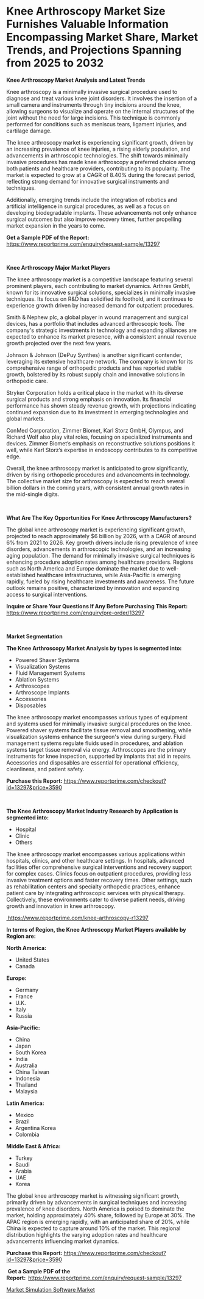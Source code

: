 <p><h1>Knee Arthroscopy Market Size Furnishes Valuable Information Encompassing Market Share, Market Trends, and Projections Spanning from 2025 to 2032</h1></p><p><strong>Knee Arthroscopy Market Analysis and Latest Trends</strong></p>
<p><p>Knee arthroscopy is a minimally invasive surgical procedure used to diagnose and treat various knee joint disorders. It involves the insertion of a small camera and instruments through tiny incisions around the knee, allowing surgeons to visualize and operate on the internal structures of the joint without the need for large incisions. This technique is commonly performed for conditions such as meniscus tears, ligament injuries, and cartilage damage.</p><p>The knee arthroscopy market is experiencing significant growth, driven by an increasing prevalence of knee injuries, a rising elderly population, and advancements in arthroscopic technologies. The shift towards minimally invasive procedures has made knee arthroscopy a preferred choice among both patients and healthcare providers, contributing to its popularity. The market is expected to grow at a CAGR of 8.40% during the forecast period, reflecting strong demand for innovative surgical instruments and techniques.</p><p>Additionally, emerging trends include the integration of robotics and artificial intelligence in surgical procedures, as well as a focus on developing biodegradable implants. These advancements not only enhance surgical outcomes but also improve recovery times, further propelling market expansion in the years to come.</p></p>
<p><strong>Get a Sample PDF of the Report:&nbsp;</strong> <a href="https://www.reportprime.com/enquiry/request-sample/13297?utm_campaign=2239&utm_medium=2&utm_source=Github&utm_content=ia&utm_term=20032025&utm_id=knee-arthroscopy">https://www.reportprime.com/enquiry/request-sample/13297</a></p>
<p>&nbsp;</p>
<p><strong>Knee Arthroscopy Major Market Players</strong></p>
<p><p>The knee arthroscopy market is a competitive landscape featuring several prominent players, each contributing to market dynamics. Arthrex GmbH, known for its innovative surgical solutions, specializes in minimally invasive techniques. Its focus on R&D has solidified its foothold, and it continues to experience growth driven by increased demand for outpatient procedures.</p><p>Smith & Nephew plc, a global player in wound management and surgical devices, has a portfolio that includes advanced arthroscopic tools. The company's strategic investments in technology and expanding alliances are expected to enhance its market presence, with a consistent annual revenue growth projected over the next few years.</p><p>Johnson & Johnson (DePuy Synthes) is another significant contender, leveraging its extensive healthcare network. The company is known for its comprehensive range of orthopedic products and has reported stable growth, bolstered by its robust supply chain and innovative solutions in orthopedic care.</p><p>Stryker Corporation holds a critical place in the market with its diverse surgical products and strong emphasis on innovation. Its financial performance has shown steady revenue growth, with projections indicating continued expansion due to its investment in emerging technologies and global markets.</p><p>ConMed Corporation, Zimmer Biomet, Karl Storz GmbH, Olympus, and Richard Wolf also play vital roles, focusing on specialized instruments and devices. Zimmer Biomet’s emphasis on reconstructive solutions positions it well, while Karl Storz’s expertise in endoscopy contributes to its competitive edge.</p><p>Overall, the knee arthroscopy market is anticipated to grow significantly, driven by rising orthopedic procedures and advancements in technology. The collective market size for arthroscopy is expected to reach several billion dollars in the coming years, with consistent annual growth rates in the mid-single digits.</p></p>
<p>&nbsp;</p>
<p><strong>What Are The Key Opportunities For Knee Arthroscopy Manufacturers?</strong></p>
<p><p>The global knee arthroscopy market is experiencing significant growth, projected to reach approximately $6 billion by 2026, with a CAGR of around 6% from 2021 to 2026. Key growth drivers include rising prevalence of knee disorders, advancements in arthroscopic technologies, and an increasing aging population. The demand for minimally invasive surgical techniques is enhancing procedure adoption rates among healthcare providers. Regions such as North America and Europe dominate the market due to well-established healthcare infrastructures, while Asia-Pacific is emerging rapidly, fueled by rising healthcare investments and awareness. The future outlook remains positive, characterized by innovation and expanding access to surgical interventions.</p></p>
<p><strong>Inquire or Share Your Questions If Any Before Purchasing This Report:</strong> <a href="https://www.reportprime.com/enquiry/pre-order/13297?utm_campaign=2239&utm_medium=2&utm_source=Github&utm_content=ia&utm_term=20032025&utm_id=knee-arthroscopy">https://www.reportprime.com/enquiry/pre-order/13297</a></p>
<p>&nbsp;</p>
<p><strong>Market Segmentation</strong></p>
<p><strong>The Knee Arthroscopy Market Analysis by types is segmented into:</strong></p>
<p><ul><li>Powered Shaver Systems</li><li>Visualization Systems</li><li>Fluid Management Systems</li><li>Ablation Systems</li><li>Arthroscopes</li><li>Arthroscope Implants</li><li>Accessories</li><li>Disposables</li></ul></p>
<p><p>The knee arthroscopy market encompasses various types of equipment and systems used for minimally invasive surgical procedures on the knee. Powered shaver systems facilitate tissue removal and smoothening, while visualization systems enhance the surgeon's view during surgery. Fluid management systems regulate fluids used in procedures, and ablation systems target tissue removal via energy. Arthroscopes are the primary instruments for knee inspection, supported by implants that aid in repairs. Accessories and disposables are essential for operational efficiency, cleanliness, and patient safety.</p></p>
<p><strong>Purchase this Report:&nbsp;</strong><a href="https://www.reportprime.com/checkout?id=13297&price=3590&utm_campaign=2239&utm_medium=2&utm_source=Github&utm_content=ia&utm_term=20032025&utm_id=knee-arthroscopy">https://www.reportprime.com/checkout?id=13297&price=3590</a></p>
<p>&nbsp;</p>
<p><strong>The Knee Arthroscopy Market Industry Research by Application is segmented into:</strong></p>
<p><ul><li>Hospital</li><li>Clinic</li><li>Others</li></ul></p>
<p><p>The knee arthroscopy market encompasses various applications within hospitals, clinics, and other healthcare settings. In hospitals, advanced facilities offer comprehensive surgical interventions and recovery support for complex cases. Clinics focus on outpatient procedures, providing less invasive treatment options and faster recovery times. Other settings, such as rehabilitation centers and specialty orthopedic practices, enhance patient care by integrating arthroscopic services with physical therapy. Collectively, these environments cater to diverse patient needs, driving growth and innovation in knee arthroscopy.</p></p>
<p><a href="https://www.reportprime.com/knee-arthroscopy-r13297?utm_campaign=2239&utm_medium=2&utm_source=Github&utm_content=ia&utm_term=20032025&utm_id=knee-arthroscopy">&nbsp;https://www.reportprime.com/knee-arthroscopy-r13297</a></p>
<p><strong>In terms of Region, the Knee Arthroscopy Market Players available by Region are:</strong></p>
<p>
    <p> <strong> North America: </strong>
        <ul>
            <li>United States</li>
            <li>Canada</li>
        </ul>
        </p> 
    <p> <strong> Europe: </strong>
        <ul>
            <li>Germany</li>
            <li>France</li>
            <li>U.K.</li>
            <li>Italy</li>
            <li>Russia</li>
        </ul>
        </p> 
    <p> <strong> Asia-Pacific: </strong>
        <ul>
            <li>China</li>
            <li>Japan</li>
            <li>South Korea</li>
            <li>India</li>
            <li>Australia</li>
            <li>China Taiwan</li>
            <li>Indonesia</li>
            <li>Thailand</li>
            <li>Malaysia</li>
        </ul>
        </p> 
    <p> <strong> Latin America: </strong>
        <ul>
            <li>Mexico</li>
            <li>Brazil</li>
            <li>Argentina Korea</li>
            <li>Colombia</li>
        </ul>
        </p> 
    <p> <strong> Middle East & Africa: </strong>
        <ul>
            <li>Turkey</li>
            <li>Saudi</li>
            <li>Arabia</li>
            <li>UAE</li>
            <li>Korea</li>
        </ul>
    </p>
    </p>
<p><p>The global knee arthroscopy market is witnessing significant growth, primarily driven by advancements in surgical techniques and increasing prevalence of knee disorders. North America is poised to dominate the market, holding approximately 40% share, followed by Europe at 30%. The APAC region is emerging rapidly, with an anticipated share of 20%, while China is expected to capture around 10% of the market. This regional distribution highlights the varying adoption rates and healthcare advancements influencing market dynamics.</p></p>
<p><strong>Purchase this Report: </strong><a href="https://www.reportprime.com/checkout?id=13297&price=3590&utm_campaign=2239&utm_medium=2&utm_source=Github&utm_content=ia&utm_term=20032025&utm_id=knee-arthroscopy">https://www.reportprime.com/checkout?id=13297&price=3590</a></p>
<p>&nbsp;<strong>Get a Sample PDF of the Report:&nbsp;&nbsp;</strong><a href="https://www.reportprime.com/enquiry/request-sample/13297?utm_campaign=2239&utm_medium=2&utm_source=Github&utm_content=ia&utm_term=20032025&utm_id=knee-arthroscopy">https://www.reportprime.com/enquiry/request-sample/13297</a></p>
<p><strong></strong></p>
<p><p><a href="https://github.com/JubayerMia832/Market-Research-Report-List-2/blob/main/market-simulation-software-market.md?utm_campaign=2239&utm_medium=2&utm_source=Github&utm_content=ia&utm_term=20032025&utm_id=knee-arthroscopy">Market Simulation Software Market</a></p></p>